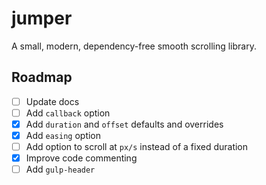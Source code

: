 # jumper

A small, modern, dependency-free smooth scrolling library.

## Roadmap

- [ ] Update docs
- [ ] Add `callback` option
- [x] Add `duration` and `offset` defaults and overrides
- [x] Add `easing` option
- [ ] Add option to scroll at `px/s` instead of a fixed duration
- [x] Improve code commenting
- [ ] Add `gulp-header`
